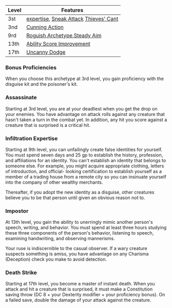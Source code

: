 | Level | Features                                                                                                                                                              |
| ----- | --------------------------------------------------------------------------------------------------------------------------------------------------------------------- |
| 3st   | [expertise](app://obsidian.md/1.Rouge#Expertise), [Sneak Attack](app://obsidian.md/1.Rouge#Sneak%20Attack) [Thieves' Cant](app://obsidian.md/1.Rouge#Thieves'%20Cant) |
| 3nd   | [Cunning Action](app://obsidian.md/1.Rouge#Cunning%20Action)                                                                                                          |
| 9rd   | [Roguish Archetype](app://obsidian.md/1.Rouge#Roguish%20Archetype),[Steady Aim](app://obsidian.md/1.Rouge#Steady%20Aim)                                               |
| 13th  | [Ability Score Improvement](app://obsidian.md/1.Rouge#Ability%20Score%20Improvement)                                                                                  |
| 17th  | [Uncanny Dodge](app://obsidian.md/1.Rouge#Uncanny%20Dodge)                                                                                                            |

### Bonus Proficiencies
When you choose this archetype at 3rd level, you gain proficiency with the disguise kit and the poisoner's kit.

### Assassinate
Starting at 3rd level, you are at your deadliest when you get the drop on your enemies. You have advantage on attack rolls against any creature that hasn't taken a turn in the combat yet. In addition, any hit you score against a creature that is surprised is a critical hit.

### Infiltration Expertise
Starting at 9th level, you can unfailingly create false identities for yourself. You must spend seven days and 25 gp to establish the history, profession, and affiliations for an identity. You can't establish an identity that belongs to someone else. For example, you might acquire appropriate clothing, letters of introduction, and official- looking certification to establish yourself as a member of a trading house from a remote city so you can insinuate yourself into the company of other wealthy merchants.

Thereafter, if you adopt the new identity as a disguise, other creatures believe you to be that person until given an obvious reason not to.

### Impostor
At 13th level, you gain the ability to unerringly mimic another person's speech, writing, and behavior. You must spend at least three hours studying these three components of the person's behavior, listening to speech, examining handwriting, and observing mannerisms.

Your ruse is indiscernible to the casual observer. If a wary creature suspects something is amiss, you have advantage on any Charisma (Deception) check you make to avoid detection.

### Death Strike
Starting at 17th level, you become a master of instant death. When you attack and hit a creature that is surprised, it must make a Constitution saving throw (DC 8 + your Dexterity modifier + your proficiency bonus). On a failed save, double the damage of your attack against the creature.